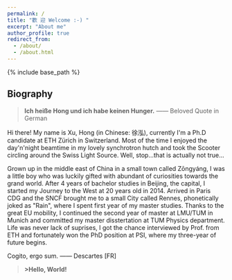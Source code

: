 ```yaml
---
permalink: /
title: "歡 迎 Welcome :-) "
excerpt: "About me"
author_profile: true
redirect_from: 
  - /about/
  - /about.html
---
```

<!-- Global site tag (gtag.js) - Google Analytics -->
<script async src="https://www.googletagmanager.com/gtag/js?id=UA-129282360-1"></script>
<script>
  window.dataLayer = window.dataLayer || [];
  function gtag(){dataLayer.push(arguments);}
  gtag('js', new Date());

  gtag('config', 'UA-129282360-1');
</script>

{% include base_path %}



## Biography

>**Ich heiße Hong und ich habe keinen Hunger.** —— Beloved Quote in German

<p>Hi there! My name is Xu, Hong (in Chinese: 徐泓), currently I'm a Ph.D candidate at ETH Zürich in Switzerland. Most of the time I enjoyed the day'n'night beamtime in my lovely synchrotron hutch and took the Scooter circling around the Swiss Light Source. Well, stop...that is actually not true...</p> 

<p>Grown up in the middle east of China in a small town called Zōngyáng, I was a little boy who was luckily gifted with abundant of curiosities towards the grand world. After 4 years of bachelor studies in Beijing, the capital, I started my Journey to the West at 20 years old in 2014. Arrived in Paris CDG and the SNCF brought me to a small City called Rennes, phonetically joked as "Rain", where I spent first year of my master studies. Thanks to the great EU mobility, I continued the second year of master at LMU/TUM in Munich and committed my master disstertation at TUM Physics department. Life was never lack of suprises, I got the chance interviewed by Prof. from ETH and fortunately won the PhD position at PSI, where my three-year of future begins. </p> 

<p>Cogito, ergo sum. —— Descartes [FR] </p> 

<div id="google_translate_element"></div><script type="text/javascript">
function googleTranslateElementInit() {
  new google.translate.TranslateElement({pageLanguage: 'en', multilanguagePage: true}, 'google_translate_element');
}
</script><script type="text/javascript" src="//translate.google.com/translate_a/element.js?cb=googleTranslateElementInit"></script>  

>**>Hello, World!**

<script type='text/javascript' id='clustrmaps' src='//cdn.clustrmaps.com/map_v2.js?cl=c9c9c9&w=800&t=tt&d=31-oTbxba9tgCZlE4jtgH4WP8bNi_2y2Qgo5dZNFtRk&co=ffffff&ct=4a4343&cmo=a8a3a3&cmn=f0bd81'></script>
